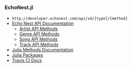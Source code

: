 ### EchoNest.jl
* `http://developer.echonest.com/api/v4/[type]/[method]`
* [Echo Nest API
  Documentation](http://developer.echonest.com/docs/v4/index.html)
    * [Artist API Methods](http://developer.echonest.com/docs/v4/artist.html)
    * [Genre API Methods](http://developer.echonest.com/docs/v4/genre.html)
    * [Song API Methods](http://developer.echonest.com/docs/v4/song.html)
    * [Track API Methods](http://developer.echonest.com/docs/v4/track.html)
* [Julia Methods
  Documentation](http://julia.readthedocs.org/en/latest/manual/methods/)
* [Julia Packages](http://julia.readthedocs.org/en/latest/manual/packages/#package-development)
* [Travis CI Docs](http://docs.travis-ci.com/user/languages/julia/)